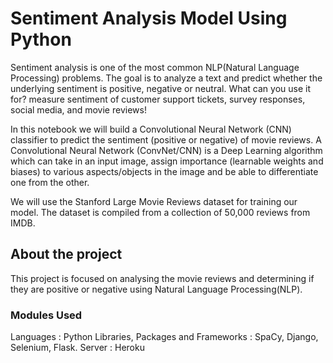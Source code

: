 # Sentiment Analysis Model Using Python
Sentiment analysis is one of the most common NLP(Natural Language Processing) problems. The goal is to analyze a text and predict whether the underlying sentiment is positive, negative or neutral. What can you use it for? measure sentiment of customer support tickets, survey responses, social media, and movie reviews! 

In this notebook we will build a Convolutional Neural Network (CNN) classifier to predict the sentiment (positive or negative) of movie reviews. A Convolutional Neural Network (ConvNet/CNN) is a Deep Learning algorithm which can take in an input image, assign importance (learnable weights and biases) to various aspects/objects in the image and be able to differentiate one from the other.  

We will use the Stanford Large Movie Reviews dataset for training our model. The dataset is compiled from a collection of 50,000 reviews from IMDB.

## About the project
This project is focused on analysing the movie reviews and determining if they are positive or negative using Natural Language Processing(NLP).

### Modules Used
Languages : Python
Libraries, Packages and Frameworks : SpaCy, Django, Selenium, Flask.
Server : Heroku

